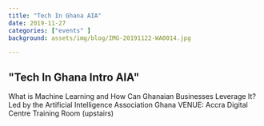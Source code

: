 ```yaml
---
title: "Tech In Ghana AIA"
date: 2019-11-27
categories: ["events" ]
background: assets/img/blog/IMG-20191122-WA0014.jpg

---
```


## "Tech In Ghana Intro AIA"


What is Machine Learning and How Can Ghanaian Businesses Leverage It?
Led by the Artificial Intelligence Association Ghana
VENUE: Accra Digital Centre Training Room (upstairs)

